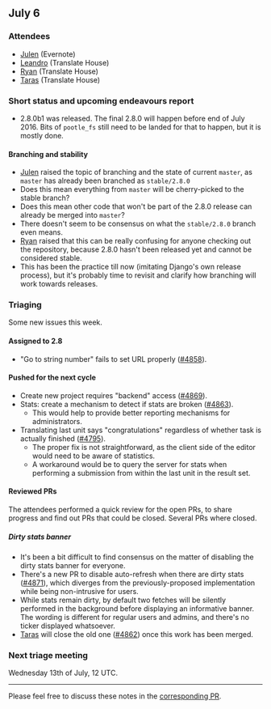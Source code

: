 ## July 6

### Attendees

* [Julen](https://github.com/julen) (Evernote)
* [Leandro](https://github.com/unho) (Translate House)
* [Ryan](https://github.com/phlax) (Translate House)
* [Taras](https://github.com/ta2-1) (Translate House)


### Short status and upcoming endeavours report

* 2.8.0b1 was released. The final 2.8.0 will happen before end of July 2016.
  Bits of `pootle_fs` still need to be landed for that to happen, but it is
  mostly done.

#### Branching and stability

* [Julen](https://github.com/julen) raised the topic of branching and the state
  of current `master`, as `master` has already been branched as `stable/2.8.0`
* Does this mean everything from `master` will be cherry-picked to the stable
  branch?
* Does this mean other code that won't be part of the 2.8.0 release can already
  be merged into `master`?
* There doesn't seem to be consensus on what the `stable/2.8.0` branch even
  means.
* [Ryan](https://github.com/phlax) raised that this can be really confusing for
  anyone checking out the repository, because 2.8.0 hasn't been released yet and
  cannot be considered stable.
* This has been the practice till now (imitating Django's own release process),
  but it's probably time to revisit and clarify how branching will work towards
  releases.


### Triaging

Some new issues this week.


#### Assigned to 2.8

* "Go to string number" fails to set URL properly
  ([#4858](https://github.com/translate/pootle/issues/4870)).


#### Pushed for the next cycle

* Create new project requires "backend" access
  ([#4869](https://github.com/translate/pootle/issues/4869)).
* Stats: create a mechanism to detect if stats are broken
  ([#4863](https://github.com/translate/pootle/issues/4863)).
  * This would help to provide better reporting mechanisms for administrators.
* Translating last unit says "congratulations" regardless of whether task is
  actually finished ([#4795](https://github.com/translate/pootle/issues/4795)).
  * The proper fix is not straightforward, as the client side of the editor
    would need to be aware of statistics.
  * A workaround would be to query the server for stats when performing a
    submission from within the last unit in the result set.


#### Reviewed PRs

The attendees performed a quick review for the open PRs, to share progress and
find out PRs that could be closed. Several PRs where closed.

##### Dirty stats banner

* It's been a bit difficult to find consensus on the matter of disabling the
  dirty stats banner for everyone.
* There's a new PR to disable auto-refresh when there are dirty stats
  ([#4871](https://github.com/translate/pootle/pull/4871)), which diverges from
  the previously-proposed implementation while being non-intrusive for users.
* While stats remain dirty, by default two fetches will be silently performed in
  the background before displaying an informative banner. The wording is
  different for regular users and admins, and there's no ticker displayed
  whatsoever.
* [Taras](https://github.com/ta2-1) will close the old one
  ([#4862](https://github.com/translate/pootle/pull/4862)) once this work has
  been merged.


### Next triage meeting

Wednesday 13th of July, 12 UTC.

----

Please feel free to discuss these notes in the 
[corresponding PR](https://github.com/translate/core-notes/pull/6).
